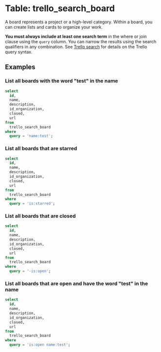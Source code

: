 # Table: trello_search_board

A board represents a project or a high-level category. Within a board, you can create lists and cards to organize your work.

**You must always include at least one search term** in the where or join clause using the `query` column. You can narrow the results using the search qualifiers in any combination. See [Trello search](https://trello.com/search) for details on the Trello query syntax.

## Examples

### List all boards with the word "test" in the name

```sql
select
  id,
  name,
  description,
  id_organization,
  closed,
  url
from
  trello_search_board
where
  query = 'name:test';
```

### List all boards that are starred

```sql
select
  id,
  name,
  description,
  id_organization,
  closed,
  url
from
  trello_search_board
where
  query = 'is:starred';
```

### List all boards that are closed

```sql
select
  id,
  name,
  description,
  id_organization,
  closed,
  url
from
  trello_search_board
where
  query = '-is:open';
```

### List all boards that are open and have the word "test" in the name

```sql
select
  id,
  name,
  description,
  id_organization,
  closed,
  url
from
  trello_search_board
where
  query = 'is:open name:test';
```

